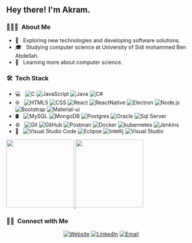 <h2> Hey there! I'm Akram.</h2>

<h3> 👨🏻‍💻 &nbsp;About Me </h3>

- 🤔 &nbsp; Exploring new technologies and developing software solutions.
- 🎓 &nbsp; Studying computer science at University of Sidi mohammed Ben Abdellah.
- 🌱 &nbsp; Learning more about computer science.

<h3> 🛠 &nbsp;Tech Stack</h3>

- 💻 &nbsp;
  ![C](https://img.shields.io/badge/-C_Language-333333?style=flat&logo=c)
  ![JavaScript](https://img.shields.io/badge/-JavaScript-333333?style=flat&logo=javascript)
  ![Java](https://img.shields.io/badge/-Java-333333?style=flat&logo=Java&logoColor=007396)
  ![C#](https://img.shields.io/badge/c%23-%333333.svg?style=for-the-badge&logo=c-sharp&logoColor=white)
- 🌐 &nbsp;
  ![HTML5](https://img.shields.io/badge/-HTML5-333333?style=flat&logo=HTML5)
  ![CSS](https://img.shields.io/badge/-CSS-333333?style=flat&logo=CSS3&logoColor=1572B6)
  ![React](https://img.shields.io/badge/-React-333333?style=flat&logo=react)
  ![ReactNative](https://img.shields.io/badge/-Reactnative-333333?style=flat&logo=react)
  ![Electron](https://img.shields.io/badge/-Electron-333333?style=flat&logo=electron)
  ![Node.js](https://img.shields.io/badge/-Node.js-333333?style=flat&logo=node.js)  
  ![Bootstrap](https://img.shields.io/badge/-Bootstrap-333333?style=flat&logo=bootstrap&logoColor=563D7C)
  ![Material-ui](https://img.shields.io/badge/-Materialui-333333?style=flat&logo=materialui&logoColor=03A9F4)
- 🛢 &nbsp;
  ![MySQL](https://img.shields.io/badge/-MySQL-333333?style=flat&logo=mysql)
  ![MongoDB](https://img.shields.io/badge/-MongoDB-333333?style=flat&logo=mongodb)
  ![Postgres](https://img.shields.io/badge/-Postgresql-333333?style=flat&logo=Postgresql)
  ![Oracle](https://img.shields.io/badge/-Oracle-333333?style=flat&logo=oracle)
  ![Sql Server](https://img.shields.io/badge/-SQL_Server-333333?style=flat&logo=microsoft-sql-server)
- ⚙️ &nbsp;
  ![Git](https://img.shields.io/badge/-Git-333333?style=flat&logo=git)
  ![GitHub](https://img.shields.io/badge/-GitHub-333333?style=flat&logo=github)
  ![Postman](https://img.shields.io/badge/-Postman-333333?style=flat&logo=postman)
  ![Docker](https://img.shields.io/badge/-Docker-333333?style=flat&logo=Docker)
  ![kubernetes](https://img.shields.io/badge/-kubernetes-333333?style=flat&logo=kubernetes)
  ![Jenkins](https://img.shields.io/badge/-Jenkins-333333?style=flat&logo=Jenkins)
- 🔧 &nbsp;
  ![Visual Studio Code](https://img.shields.io/badge/-Visual%20Studio%20Code-333333?style=flat&logo=visual-studio-code&logoColor=007ACC)
  ![Eclipse](https://img.shields.io/badge/-Eclipse-333333?style=flat&logo=eclipse-ide&logoColor=2C2255)
  ![Intellij](https://img.shields.io/badge/-intellij-333333?style=flat&logo=intellij&logoColor=875F9A)
  ![Visual Studio](https://img.shields.io/badge/-Visual%20Studio-333333?style=flat&logo=visual-studio&logoColor=875F9A)


<a href="https://github.com/AkramDev1">
  <img height="180em" src="https://github-readme-stats.vercel.app/api?username=AkramDev1&theme=buefy&show_icons=true" />
  <img height="180em" src="https://github-readme-stats.vercel.app/api/top-langs/?username=AkramDev1&theme=buefy&layout=compact" />
</a>

<br/>

<h3> 🤝🏻 &nbsp;Connect with Me </h3>

<p align="center">
<a href="www.akramdev.tech/"><img alt="Website" src="https://img.shields.io/badge/Website-Myportfolio-blue?style=flat-square&logo=google-chrome"></a>
<a href="https://www.linkedin.com/in/akram-essaidi/"><img alt="LinkedIn" src="https://img.shields.io/badge/LinkedIn-AkramEsaiidi-blue?style=flat-square&logo=linkedin"></a>
<a href="mailto:Akramessaidi98@gmail.com"><img alt="Email" src="https://img.shields.io/badge/Email-akramessaidi98@gmail.com-blue?style=flat-square&logo=gmail"></a>
</p>
